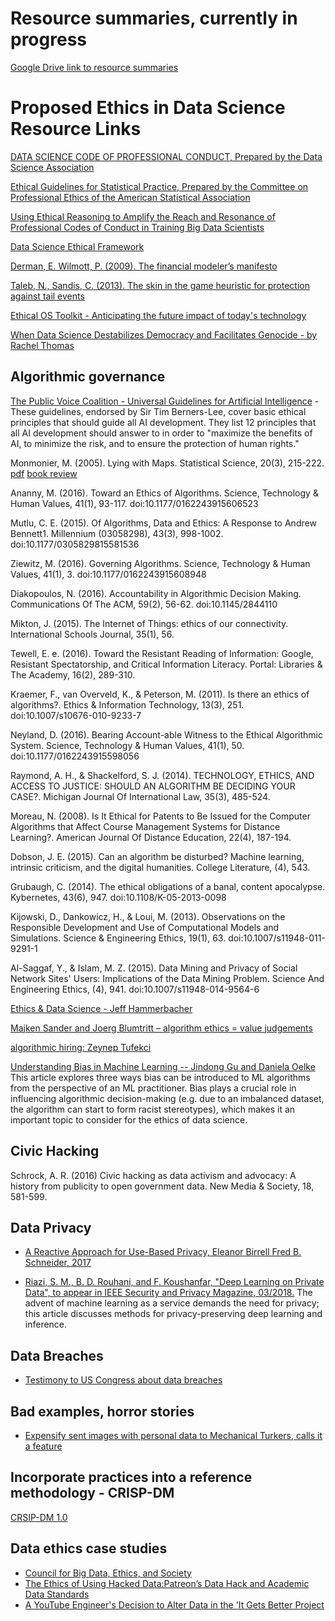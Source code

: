 # Resource summaries, currently in progress

[Google Drive link to resource summaries](https://drive.google.com/drive/u/0/folders/1_BJ7odgOgk4AglkXV3uQvhSkaFXURqDj)

# Proposed Ethics in Data Science Resource Links

[DATA SCIENCE CODE OF PROFESSIONAL CONDUCT, Prepared by the Data Science Association](http://www.datascienceassn.org/code-of-conduct.html)  

[Ethical Guidelines for Statistical Practice, Prepared by the Committee on Professional Ethics of the American Statistical Association](http://www.amstat.org/ASA/Your-Career/Ethical-Guidelines-for-Statistical-Practice.aspx)

[Using Ethical Reasoning to Amplify the Reach and Resonance of Professional Codes of Conduct in Training Big Data Scientists](https://link.springer.com/article/10.1007%2Fs11948-014-9613-1)  

[Data Science Ethical Framework](https://www.gov.uk/government/uploads/system/uploads/attachment_data/file/524298/Data_science_ethics_framework_v1.0_for_publication__1_.pdf)

[Derman, E. Wilmott, P. (2009). The financial modeler’s manifesto](http://www.uio.no/studier/emner/sv/oekonomi/ECON4135/h09/undervisningsmateriale/FinancialModelersManifesto.pdf)

[Taleb, N., Sandis, C. (2013). The skin in the game heuristic for protection against tail events](https://arxiv.org/pdf/1308.0958.pdf)

[Ethical OS Toolkit - Anticipating the future impact of today's technology](https://ethicalos.org/)

[When Data Science Destabilizes Democracy and Facilitates Genocide - by Rachel Thomas](https://www.fast.ai/2017/11/02/ethics/)

## Algorithmic governance
[The Public Voice Coalition - Universal Guidelines for Artificial Intelligence](https://thepublicvoice.org/ai-universal-guidelines/) - These guidelines, endorsed by Sir Tim Berners-Lee, cover basic ethical principles that should guide all AI development. They list 12 principles that all AI development should answer to in order to "maximize the benefits of AI, to minimize the risk, and to ensure the protection of human rights."

Monmonier, M. (2005). Lying with Maps. Statistical Science, 20(3), 215-222. [pdf](http://archi-intranet.ulb.ac.be/cours/sis/conception/lyingwithmaps.pdf) [book review](http://eprints.utm.my/5014/1/How.pdf)

Ananny, M. (2016). Toward an Ethics of Algorithms. Science, Technology & Human Values, 41(1), 93-117. doi:10.1177/0162243915606523

Mutlu, C. E. (2015). Of Algorithms, Data and Ethics: A Response to Andrew Bennett1. Millennium (03058298), 43(3), 998-1002. doi:10.1177/0305829815581536

Ziewitz, M. (2016). Governing Algorithms. Science, Technology & Human Values, 41(1), 3. doi:10.1177/0162243915608948

Diakopoulos, N. (2016). Accountability in Algorithmic Decision Making. Communications Of The ACM, 59(2), 56-62. doi:10.1145/2844110

Mikton, J. (2015). The Internet of Things: ethics of our connectivity. International Schools Journal, 35(1), 56. 

Tewell, E. e. (2016). Toward the Resistant Reading of Information: Google, Resistant Spectatorship, and Critical Information Literacy. Portal: Libraries & The Academy, 16(2), 289-310. 

Kraemer, F., van Overveld, K., & Peterson, M. (2011). Is there an ethics of algorithms?. Ethics & Information Technology, 13(3), 251. doi:10.1007/s10676-010-9233-7

Neyland, D. (2016). Bearing Account-able Witness to the Ethical Algorithmic System. Science, Technology & Human Values, 41(1), 50. doi:10.1177/0162243915598056

Raymond, A. H., & Shackelford, S. J. (2014). TECHNOLOGY, ETHICS, AND ACCESS TO JUSTICE: SHOULD AN ALGORITHM BE DECIDING YOUR CASE?. Michigan Journal Of International Law, 35(3), 485-524. 

Moreau, N. (2008). Is It Ethical for Patents to Be Issued for the Computer Algorithms that Affect Course Management Systems for Distance Learning?. American Journal Of Distance Education, 22(4), 187-194. 

Dobson, J. E. (2015). Can an algorithm be disturbed? Machine learning, intrinsic criticism, and the digital humanities. College Literature, (4), 543. 

Grubaugh, C. (2014). The ethical obligations of a banal, content apocalypse. Kybernetes, 43(6), 947. doi:10.1108/K-05-2013-0098

Kijowski, D., Dankowicz, H., & Loui, M. (2013). Observations on the Responsible Development and Use of Computational Models and Simulations. Science & Engineering Ethics, 19(1), 63. doi:10.1007/s11948-011-9291-1

Al-Saggaf, Y., & Islam, M. Z. (2015). Data Mining and Privacy of Social Network Sites' Users: Implications of the Data Mining Problem. Science And Engineering Ethics, (4), 941. doi:10.1007/s11948-014-9564-6

[Ethics & Data Science - Jeff Hammerbacher](https://www.youtube.com/watch?v=zCtHQXugrO0)

[Majken Sander and Joerg Blumtritt – algorithm ethics = value judgements](https://www.youtube.com/watch?v=i_FojSmzkxA)

[algorithmic hiring: Zeynep Tufekci](https://www.youtube.com/watch?v=i7exygaylmY)

[Understanding Bias in Machine Learning -- Jindong Gu and Daniela Oelke](https://mybinder.org/v2/gh/Jindong-Explainable-AI/Bias_in_Machine_Learning/master?filepath=ML_Bias.ipynb) This article explores three ways bias can be introduced to ML algorithms from the perspective of an ML practitioner. Bias plays a crucial role in influencing algorithmic decision-making (e.g. due to an imbalanced dataset, the algorithm can start to form racist stereotypes), which makes it an important topic to consider for the ethics of data science. 

## Civic Hacking
Schrock, A. R. (2016) Civic hacking as data activism and advocacy: A history from publicity to open government data. New Media & Society, 18, 581-599.

## Data Privacy
* [A Reactive Approach for Use-Based Privacy, Eleanor Birrell Fred B. Schneider, 2017](http://www.cs.cornell.edu/fbs/publications/UBP.avanance.pdf)

* [Riazi, S. M., B. D. Rouhani, and F. Koushanfar, "Deep Learning on Private Data", to appear in IEEE Security and Privacy Magazine, 03/2018.](http://www.aceslab.org/sites/default/files/PPDL.pdf) The advent of machine learning as a service demands the need for privacy; this article discusses methods for privacy-preserving deep learning and inference.

## Data Breaches
* [Testimony to US Congress about data breaches](https://www.troyhunt.com/heres-what-im-telling-us-congress-about-data-breaches/)

## Bad examples, horror stories
* [Expensify sent images with personal data to Mechanical Turkers, calls it a feature](https://arstechnica.com/information-technology/2017/11/expensify-acknowledges-potential-privacy-problem-by-calling-it-a-feature/)

## Incorporate practices into a reference methodology - CRISP-DM

[CRSIP-DM 1.0](https://www.the-modeling-agency.com/crisp-dm.pdf)

## Data ethics case studies

* [Council for Big Data, Ethics, and Society](https://bdes.datasociety.net/)
* [The Ethics of Using Hacked Data:Patreon’s Data Hack and Academic Data Standards](https://bdes.datasociety.net/wp-content/uploads/2016/10/Patreon-Case-Study.pdf)
* [A YouTube Engineer's Decision to Alter Data in the 'It Gets Better Project](https://bdes.datasociety.net/wp-content/uploads/2016/10/It-Gets-Better-Project-Case-Study.pdf)
